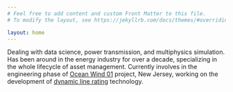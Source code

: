 ```yaml
---
# Feel free to add content and custom Front Matter to this file.
# To modify the layout, see https://jekyllrb.com/docs/themes/#overriding-theme-defaults

layout: home
---
```

Dealing with data science, power transmission, and multiphysics simulation. Has been around in the energy industry for over a decade, specializing in the whole lifecycle of asset management. Currently involves in the engineering phase of <ins>[Ocean Wind 01](https://oceanwindone.com/)</ins> project, New Jersey, working on the development of <ins>[dynamic line rating](https://www.irena.org/-/media/Files/IRENA/Agency/Publication/2020/Jul/IRENA_Dynamic_line_rating_2020.pdf?la=en&hash=A8129CE4C516895E7749FD495C32C8B818112D7C)</ins> technology.
